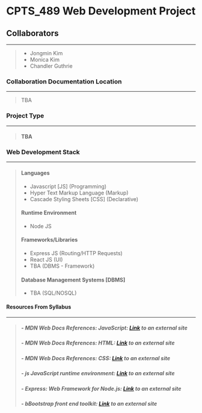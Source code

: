 # CPTS_489 Web Development Project

## Collaborators

---

> - Jongmin Kim
> - Monica Kim
> - Chandler Guthrie  

### Collaboration Documentation Location

---
> TBA  

### Project Type

---

> #### TBA  

### Web Development Stack

---

> #### Languages
>
> - Javascript [JS] (Programming)
> - Hyper Text Markup Language (Markup)
> - Cascade Styling Sheets [CSS] (Declarative)
>
> #### Runtime Environment
>
> - Node JS
>
> #### Frameworks/Libraries
>
> - Express JS (Routing/HTTP Requests)
> - React JS (UI)
> - TBA (DBMS - Framework)
>
> #### Database Management Systems [DBMS]
>
> - TBA (SQL/NOSQL)  

#### Resources From Syllabus

---

> ##### - MDN Web Docs References: JavaScript: [Link](https://developer.mozilla.org/en-US/docs/Web/JavaScript) to an external site
>
> ##### - MDN Web Docs References: HTML: [Link](https://developer.mozilla.org/en-US/docs/Web/HTML) to an external site
>
> ##### - MDN Web Docs References: CSS: [Link](https://developer.mozilla.org/en-US/docs/Web/CSS) to an external site
>
> ##### - js JavaScript runtime environment: [Link](https://nodejs.org/en/docs) to an external site
>
> ##### - Express: Web Framework for Node.js: [Link](https://expressjs.com/en/4x/api.html) to an external site
>
> ##### - bBootstrap front end toolkit: [Link](https://getbootstrap.com/docs/5.2/getting-started/introduction) to an external site
